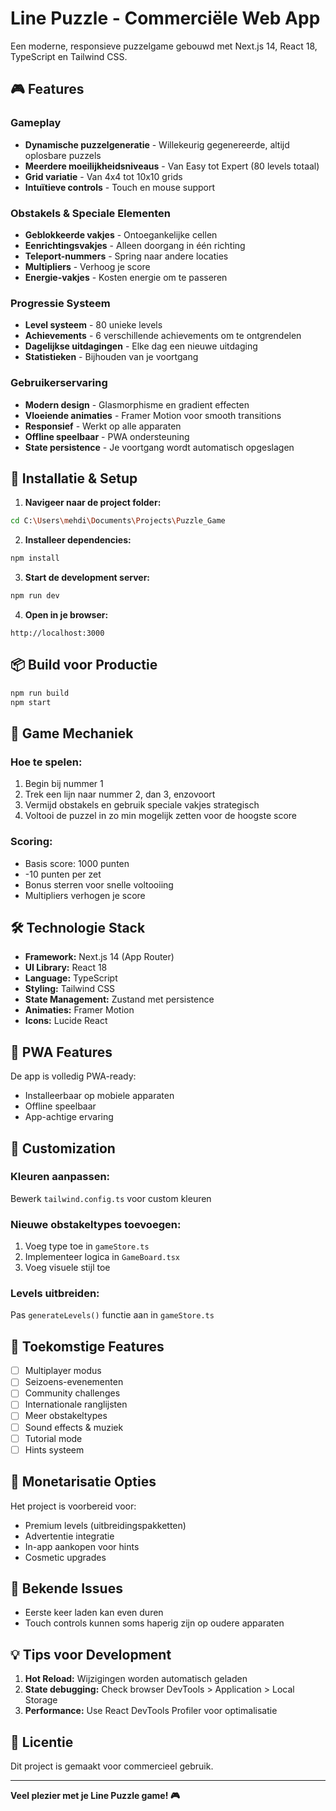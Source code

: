 # Line Puzzle - Commerciële Web App

Een moderne, responsieve puzzelgame gebouwd met Next.js 14, React 18, TypeScript en Tailwind CSS.

## 🎮 Features

### Gameplay
- **Dynamische puzzelgeneratie** - Willekeurig gegenereerde, altijd oplosbare puzzels
- **Meerdere moeilijkheidsniveaus** - Van Easy tot Expert (80 levels totaal)
- **Grid variatie** - Van 4x4 tot 10x10 grids
- **Intuïtieve controls** - Touch en mouse support

### Obstakels & Speciale Elementen
- **Geblokkeerde vakjes** - Ontoegankelijke cellen
- **Eenrichtingsvakjes** - Alleen doorgang in één richting
- **Teleport-nummers** - Spring naar andere locaties
- **Multipliers** - Verhoog je score
- **Energie-vakjes** - Kosten energie om te passeren

### Progressie Systeem
- **Level systeem** - 80 unieke levels
- **Achievements** - 6 verschillende achievements om te ontgrendelen
- **Dagelijkse uitdagingen** - Elke dag een nieuwe uitdaging
- **Statistieken** - Bijhouden van je voortgang

### Gebruikerservaring
- **Modern design** - Glasmorphisme en gradient effecten
- **Vloeiende animaties** - Framer Motion voor smooth transitions
- **Responsief** - Werkt op alle apparaten
- **Offline speelbaar** - PWA ondersteuning
- **State persistence** - Je voortgang wordt automatisch opgeslagen

## 🚀 Installatie & Setup

1. **Navigeer naar de project folder:**
```bash
cd C:\Users\mehdi\Documents\Projects\Puzzle_Game
```

2. **Installeer dependencies:**
```bash
npm install
```

3. **Start de development server:**
```bash
npm run dev
```

4. **Open in je browser:**
```
http://localhost:3000
```

## 📦 Build voor Productie

```bash
npm run build
npm start
```

## 🎯 Game Mechaniek

### Hoe te spelen:
1. Begin bij nummer 1
2. Trek een lijn naar nummer 2, dan 3, enzovoort
3. Vermijd obstakels en gebruik speciale vakjes strategisch
4. Voltooi de puzzel in zo min mogelijk zetten voor de hoogste score

### Scoring:
- Basis score: 1000 punten
- -10 punten per zet
- Bonus sterren voor snelle voltooiing
- Multipliers verhogen je score

## 🛠️ Technologie Stack

- **Framework:** Next.js 14 (App Router)
- **UI Library:** React 18
- **Language:** TypeScript
- **Styling:** Tailwind CSS
- **State Management:** Zustand met persistence
- **Animaties:** Framer Motion
- **Icons:** Lucide React

## 📱 PWA Features

De app is volledig PWA-ready:
- Installeerbaar op mobiele apparaten
- Offline speelbaar
- App-achtige ervaring

## 🎨 Customization

### Kleuren aanpassen:
Bewerk `tailwind.config.ts` voor custom kleuren

### Nieuwe obstakeltypes toevoegen:
1. Voeg type toe in `gameStore.ts`
2. Implementeer logica in `GameBoard.tsx`
3. Voeg visuele stijl toe

### Levels uitbreiden:
Pas `generateLevels()` functie aan in `gameStore.ts`

## 🔄 Toekomstige Features

- [ ] Multiplayer modus
- [ ] Seizoens-evenementen  
- [ ] Community challenges
- [ ] Internationale ranglijsten
- [ ] Meer obstakeltypes
- [ ] Sound effects & muziek
- [ ] Tutorial mode
- [ ] Hints systeem

## 📝 Monetarisatie Opties

Het project is voorbereid voor:
- Premium levels (uitbreidingspakketten)
- Advertentie integratie
- In-app aankopen voor hints
- Cosmetic upgrades

## 🐛 Bekende Issues

- Eerste keer laden kan even duren
- Touch controls kunnen soms haperig zijn op oudere apparaten

## 💡 Tips voor Development

1. **Hot Reload:** Wijzigingen worden automatisch geladen
2. **State debugging:** Check browser DevTools > Application > Local Storage
3. **Performance:** Use React DevTools Profiler voor optimalisatie

## 📄 Licentie

Dit project is gemaakt voor commercieel gebruik.

---

**Veel plezier met je Line Puzzle game! 🎮**
